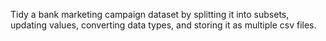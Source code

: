 Tidy a bank marketing campaign dataset by splitting it into subsets, updating values, converting data types, and storing it as multiple csv files.

